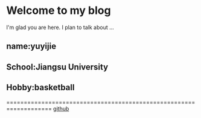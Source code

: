 # Welcome to my blog

I'm glad you are here. I plan to talk about ...
## name:yuyijie
## School:Jiangsu University
## Hobby:basketball
===================================================================
[github](https://github.com/yuyijie1995)
